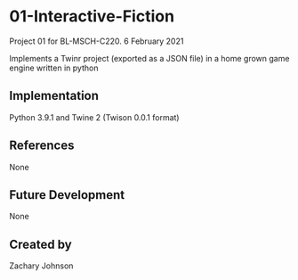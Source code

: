 # 01-Interactive-Fiction
Project 01 for BL-MSCH-C220. 6 February 2021

Implements a Twinr project (exported as a JSON file) in a home grown game engine written in python

## Implementation
Python 3.9.1 and Twine 2 (Twison 0.0.1 format)

## References
None

## Future Development
None

## Created by
Zachary Johnson
